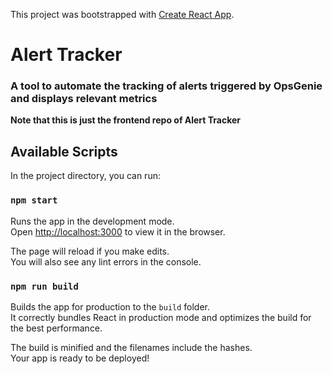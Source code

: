 This project was bootstrapped with [Create React App](https://github.com/facebook/create-react-app).

# Alert Tracker
### A tool to automate the tracking of alerts triggered by OpsGenie and displays relevant metrics 
**Note that this is just the frontend repo of Alert Tracker**

## Available Scripts

In the project directory, you can run:

### `npm start`

Runs the app in the development mode.<br />
Open [http://localhost:3000](http://localhost:3000) to view it in the browser.

The page will reload if you make edits.<br />
You will also see any lint errors in the console.

### `npm run build`

Builds the app for production to the `build` folder.<br />
It correctly bundles React in production mode and optimizes the build for the best performance.

The build is minified and the filenames include the hashes.<br />
Your app is ready to be deployed!
